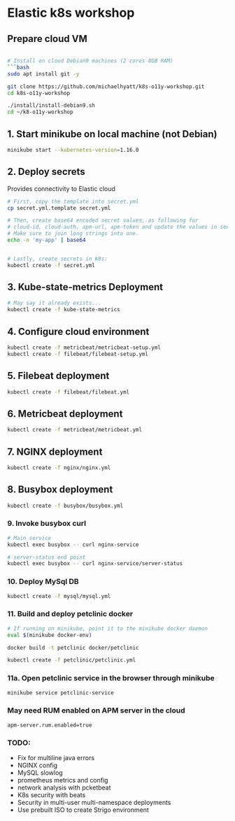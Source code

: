 # Elastic k8s workshop

## Prepare cloud VM
```bash

# Install on cloud Debian9 machines (2 cores 8GB RAM)
```bash
sudo apt install git -y

git clone https://github.com/michaelhyatt/k8s-o11y-workshop.git
cd k8s-o11y-workshop

./install/install-debian9.sh
cd ~/k8-o11y-workshop

```

## 1. Start minikube on local machine (not Debian)
```bash
minikube start --kubernetes-version=1.16.0
```

## 2. Deploy secrets
Provides connectivity to Elastic cloud
```bash
# First, copy the template into secret.yml
cp secret.yml.template secret.yml

# Then, create base64 encoded secret values, as following for
# cloud-id, cloud-auth, apm-url, apm-token and update the values in secret.yml
# Make sure to join long strings into one.
echo -n 'my-app' | base64


# Lastly, create secrets in K8s:
kubectl create -f secret.yml
```

## 3. Kube-state-metrics Deployment
```bash
# May say it already exists...
kubectl create -f kube-state-metrics
```

## 4. Configure cloud environment
```bash
kubectl create -f metricbeat/metricbeat-setup.yml
kubectl create -f filebeat/filebeat-setup.yml
```

## 5. Filebeat deployment
```bash
kubectl create -f filebeat/filebeat.yml
```

## 6. Metricbeat deployment
```bash
kubectl create -f metricbeat/metricbeat.yml
```

## 7. NGINX deployment
```bash
kubectl create -f nginx/nginx.yml
```

## 8. Busybox deployment
```bash
kubectl create -f busybox/busybox.yml
```

### 9. Invoke busybox curl
```bash
# Main service
kubectl exec busybox -- curl nginx-service

# server-status end point
kubectl exec busybox -- curl nginx-service/server-status
```

### 10. Deploy MySql DB
```bash
kubectl create -f mysql/mysql.yml
```

### 11. Build  and deploy petclinic docker
```bash
# If running on minikube, point it to the minikube docker daemon
eval $(minikube docker-env)

docker build -t petclinic docker/petclinic

kubectl create -f petclinic/petclinic.yml
```

### 11a. Open petclinic service in the browser through minikube
```bash
minikube service petclinic-service
```

### May need RUM enabled on APM server in the cloud
```
apm-server.rum.enabled=true
```

### TODO:
* Fix for multiline java errors
* NGINX config
* MySQL slowlog
* prometheus metrics and config
* network analysis with pcketbeat
* K8s security with beats
* Security in multi-user multi-namespace deployments
* Use prebuilt ISO to create Strigo environment
